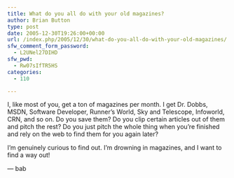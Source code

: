 ```yaml
---
title: What do you all do with your old magazines?
author: Brian Button
type: post
date: 2005-12-30T19:26:00+00:00
url: /index.php/2005/12/30/what-do-you-all-do-with-your-old-magazines/
sfw_comment_form_password:
  - L2UNel27DIHD
sfw_pwd:
  - Rw07sIfTR5HS
categories:
  - 110

---
```

I, like most of you, get a ton of magazines per month. I get Dr. Dobbs, MSDN, Software Developer, Runner&rsquo;s World, Sky and Telescope, Infoworld, CRN, and so on. Do you save them? Do you clip certain articles out of them and pitch the rest? Do you just pitch the whole thing when you&rsquo;re finished and rely on the web to find them for you again later?

I&rsquo;m genuinely curious to find out. I&rsquo;m drowning in magazines, and I want to find a way out!

&mdash; bab

&nbsp;